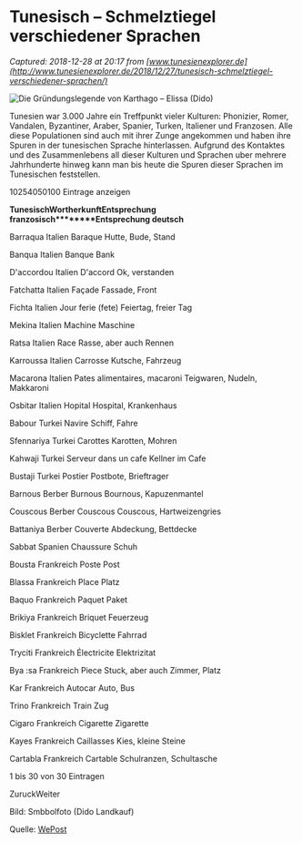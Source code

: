 # Tunesisch – Schmelztiegel verschiedener Sprachen

_Captured: 2018-12-28 at 20:17 from [www.tunesienexplorer.de](http://www.tunesienexplorer.de/2018/12/27/tunesisch-schmelztiegel-verschiedener-sprachen/)_

![Die Gründungslegende von Karthago – Elissa \(Dido\)](http://www.tunesienexplorer.de/wp-content/uploads/2018/10/dido_landkauf-800x445.jpg)

Tunesien war 3.000 Jahre ein Treffpunkt vieler Kulturen: Phonizier, Romer, Vandalen, Byzantiner, Araber, Spanier, Turken, Italiener und Franzosen. Alle diese Populationen sind auch mit ihrer Zunge angekommen und haben ihre Spuren in der tunesischen Sprache hinterlassen. Aufgrund des Kontaktes und des Zusammenlebens all dieser Kulturen und Sprachen uber mehrere Jahrhunderte hinweg kann man bis heute die Spuren dieser Sprachen im Tunesischen feststellen.

10254050100 Eintrage anzeigen

****Tunesisch********Wortherkunft********Entsprechung franzosisch********Entsprechung deutsch****

Barraqua
Italien
Baraque
Hutte, Bude, Stand

Banqua
Italien
Banque
Bank

D'accordou
Italien
D'accord
Ok, verstanden

Fatchatta
Italien
Façade
Fassade, Front

Fichta
Italien
Jour ferie (fete)
Feiertag, freier Tag

Mekina
Italien
Machine
Maschine

Ratsa
Italien
Race
Rasse, aber auch Rennen

Karroussa
Italien
Carrosse
Kutsche, Fahrzeug

Macarona
Italien
Pates alimentaires, macaroni
Teigwaren, Nudeln, Makkaroni

Osbitar
Italien
Hopital
Hospital, Krankenhaus

Babour
Turkei
Navire
Schiff, Fahre

Sfennariya
Turkei
Carottes
Karotten, Mohren

Kahwaji
Turkei
Serveur dans un cafe
Kellner im Cafe

Bustaji
Turkei
Postier
Postbote, Brieftrager

Barnous
Berber
Burnous
Bournous, Kapuzenmantel

Couscous
Berber
Couscous
Couscous, Hartweizengries

Battaniya
Berber
Couverte
Abdeckung, Bettdecke

Sabbat
Spanien
Chaussure
Schuh

Bousta
Frankreich
Poste
Post

Blassa
Frankreich
Place
Platz

Baquo
Frankreich
Paquet
Paket

Brikiya
Frankreich
Briquet
Feuerzeug

Bisklet
Frankreich
Bicyclette
Fahrrad

Tryciti
Frankreich
Électricite
Elektrizitat

Bya :sa
Frankreich
Piece
Stuck, aber auch Zimmer, Platz

Kar
Frankreich
Autocar
Auto, Bus

Trino
Frankreich
Train
Zug

Cigaro
Frankreich
Cigarette
Zigarette

Kayes
Frankreich
Caillasses
Kies, kleine Steine

Cartabla
Frankreich
Cartable
Schulranzen, Schultasche

1 bis 30 von 30 Eintragen

ZuruckWeiter

Bild: Smbbolfoto (Dido Landkauf)

Quelle: [WePost](http://www.wepostmag.com/dialecte-tunisien-melange-de-turc-despagnole-de-francais-de-berbere-ditalien)
